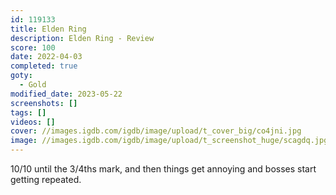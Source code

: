 ```yaml
---
id: 119133
title: Elden Ring
description: Elden Ring - Review
score: 100
date: 2022-04-03
completed: true
goty:
  - Gold
modified_date: 2023-05-22
screenshots: []
tags: []
videos: []
cover: //images.igdb.com/igdb/image/upload/t_cover_big/co4jni.jpg
image: //images.igdb.com/igdb/image/upload/t_screenshot_huge/scagdq.jpg
---
```

10/10 until the 3/4ths mark, and then things get annoying and bosses start getting repeated.